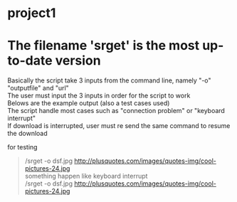 # project1
# The filename 'srget' is the most up-to-date version

Basically the script take 3 inputs from  the command line, namely "-o" "outputfile" and "url"<br />
The user must input the 3 inputs in order for the script to work<br />
Belows are the example output (also a test cases used)<br />
The script handle most cases such as "connection problem" or "keyboard interrupt"<br />
If download is interrupted, user must re send the same command to resume the download<br />

for testing<br />

 > /srget -o dsf.jpg http://plusquotes.com/images/quotes-img/cool-pictures-24.jpg <br />
 > something happen like keyboard interrupt <br />
 > /srget -o dsf.jpg http://plusquotes.com/images/quotes-img/cool-pictures-24.jpg <br />
